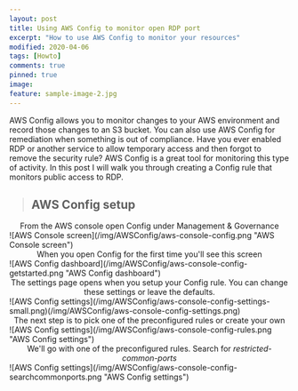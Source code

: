```yaml
---
layout: post
title: Using AWS Config to monitor open RDP port
excerpt: "How to use AWS Config to monitor your resources"
modified: 2020-04-06
tags: [Howto]
comments: true
pinned: true
image:
feature: sample-image-2.jpg
---
```


AWS Config allows you to monitor changes to your AWS environment and record those changes to an S3 bucket. You can also use AWS Config for remediation when something is out of compliance. Have you ever enabled RDP or another service to allow temporary access and then forgot to remove the security rule? AWS Config is a great tool for monitoring this type of activity. In this post I will walk you through creating a Config rule that monitors public access to RDP.

> ## AWS Config setup ##

<center>From the AWS console open Config under Management & Governance</center>
![AWS Console screen](/img/AWSConfig/aws-console-config.png "AWS Console screen")


<br>
<center>When you open Config for the first time you'll see this screen</center>
![AWS Config dashboard](/img/AWSConfig/aws-console-config-getstarted.png "AWS Config dashboard")


<br>
<center>The settings page opens when you setup your Config rule. You can change these settings or leave the defaults.</center>
![AWS Config settings](/img/AWSConfig/aws-console-config-settings-small.png)(/img/AWSConfig/aws-console-config-settings.png)


<br>
<center>The next step is to pick one of the preconfigured rules or create your own</center>
![AWS Config settings](/img/AWSConfig/aws-console-config-rules.png "AWS Config settings")


<br>
<center>We'll go with one of the preconfigured rules. Search for <i>restricted-common-ports</i></center>
![AWS Config settings](/img/AWSConfig/aws-console-config-searchcommonports.png "AWS Config settings")
